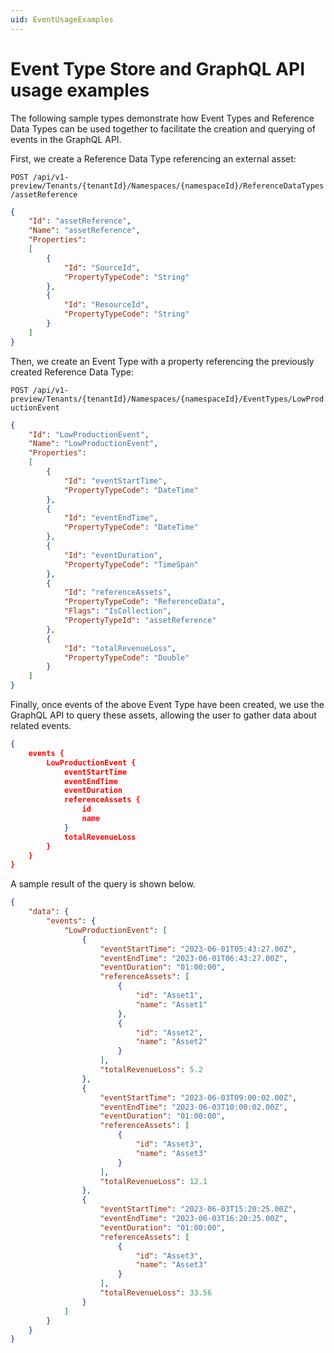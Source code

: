 ```yaml
---
uid: EventUsageExamples
--- 
```


# Event Type Store and GraphQL API usage examples 

The following sample types demonstrate how Event Types and Reference Data Types can be used together to facilitate the creation and querying of events in the GraphQL API.  

First, we create a Reference Data Type referencing an external asset: 

`POST /api/v1-preview/Tenants/{tenantId}/Namespaces/{namespaceId}/ReferenceDataTypes/assetReference`<br>

```json
{
    "Id": "assetReference",
    "Name": "assetReference",
    "Properties":
    [
        {
            "Id": "SourceId",
            "PropertyTypeCode": "String"
        },
        {
            "Id": "ResourceId",
            "PropertyTypeCode": "String"
        }
    ]
}
```

Then, we create an Event Type with a property referencing the previously created Reference Data Type:

`POST /api/v1-preview/Tenants/{tenantId}/Namespaces/{namespaceId}/EventTypes/LowProductionEvent`<br>
  
```json
{
    "Id": "LowProductionEvent",
    "Name": "LowProductionEvent",
    "Properties":
    [
        {
            "Id": "eventStartTime",
            "PropertyTypeCode": "DateTime"
        },
        {
            "Id": "eventEndTime",
            "PropertyTypeCode": "DateTime"
        },
        {
            "Id": "eventDuration",
            "PropertyTypeCode": "TimeSpan"
        },
        {
            "Id": "referenceAssets",
            "PropertyTypeCode": "ReferenceData",
            "Flags": "IsCollection",
            "PropertyTypeId": "assetReference"
        },
        {
            "Id": "totalRevenueLoss",
            "PropertyTypeCode": "Double"
        }
    ]
}
```

Finally, once events of the above Event Type have been created, we use the GraphQL API to query these assets, allowing the user to gather data about related events.<br>
  
```json
{
    events {
        LowProductionEvent {
            eventStartTime
            eventEndTime
            eventDuration
            referenceAssets {
                id
                name
            }
            totalRevenueLoss
        }
    }
}
```

A sample result of the query is shown below.<br>
  
```json
{
    "data": {
        "events": {
            "LowProductionEvent": [
                {
                    "eventStartTime": "2023-06-01T05:43:27.00Z",
                    "eventEndTime": "2023-06-01T06:43:27.00Z",
                    "eventDuration": "01:00:00",
                    "referenceAssets": [
                        {
                            "id": "Asset1",
                            "name": "Asset1"
                        },
                        {
                            "id": "Asset2",
                            "name": "Asset2"
                        }
                    ],
                    "totalRevenueLoss": 5.2
                },
                {
                    "eventStartTime": "2023-06-03T09:00:02.00Z",
                    "eventEndTime": "2023-06-03T10:00:02.00Z",
                    "eventDuration": "01:00:00",
                    "referenceAssets": [
                        {
                            "id": "Asset3",
                            "name": "Asset3"
                        }
                    ],
                    "totalRevenueLoss": 12.1
                },
                {
                    "eventStartTime": "2023-06-03T15:20:25.00Z",
                    "eventEndTime": "2023-06-03T16:20:25.00Z",
                    "eventDuration": "01:00:00",
                    "referenceAssets": [
                        {
                            "id": "Asset3",
                            "name": "Asset3"
                        }
                    ],
                    "totalRevenueLoss": 33.56
                }
            ]
        }
    }
}
```
